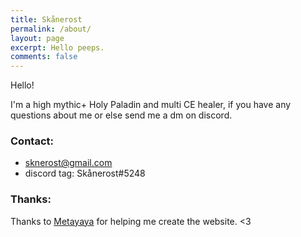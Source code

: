 ```yaml
---
title: Skånerost
permalink: /about/
layout: page
excerpt: Hello peeps.
comments: false
---
```


Hello!

I'm a high mythic+ Holy Paladin and multi CE healer, if you have any questions about me or else send me a dm on discord.

### Contact:

- sknerost@gmail.com
- discord tag: Skånerost#5248


### Thanks:

Thanks to [Metayaya](https://www.twitch.tv/metayaya_) for helping me create the website. <3




